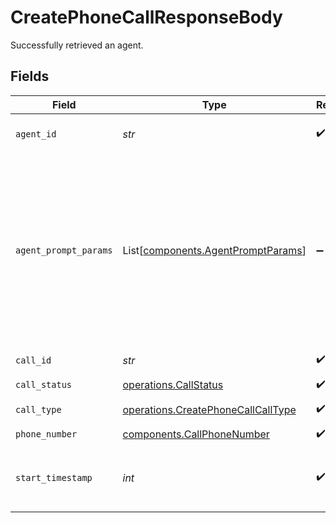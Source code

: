 # CreatePhoneCallResponseBody

Successfully retrieved an agent.


## Fields

| Field                                                                                                                                                                                                                | Type                                                                                                                                                                                                                 | Required                                                                                                                                                                                                             | Description                                                                                                                                                                                                          | Example                                                                                                                                                                                                              |
| -------------------------------------------------------------------------------------------------------------------------------------------------------------------------------------------------------------------- | -------------------------------------------------------------------------------------------------------------------------------------------------------------------------------------------------------------------- | -------------------------------------------------------------------------------------------------------------------------------------------------------------------------------------------------------------------- | -------------------------------------------------------------------------------------------------------------------------------------------------------------------------------------------------------------------- | -------------------------------------------------------------------------------------------------------------------------------------------------------------------------------------------------------------------- |
| `agent_id`                                                                                                                                                                                                           | *str*                                                                                                                                                                                                                | :heavy_check_mark:                                                                                                                                                                                                   | Corresponding agent id of this call.                                                                                                                                                                                 | oBeDLoLOeuAbiuaMFXRtDOLriTJ5tSxD                                                                                                                                                                                     |
| `agent_prompt_params`                                                                                                                                                                                                | List[[components.AgentPromptParams](../../models/components/agentpromptparams.md)]                                                                                                                                   | :heavy_minus_sign:                                                                                                                                                                                                   | Supply values to your agent prompt parameters. If the given key value cannot match any param in prompt, it would have have any effect. Learn more about [Agent Prompt Parameters](/features/agent-prompt-parameter). |                                                                                                                                                                                                                      |
| `call_id`                                                                                                                                                                                                            | *str*                                                                                                                                                                                                                | :heavy_check_mark:                                                                                                                                                                                                   | Unique id of the call.                                                                                                                                                                                               | Jabr9TXYYJHfvl6Syypi88rdAHYHmcq6                                                                                                                                                                                     |
| `call_status`                                                                                                                                                                                                        | [operations.CallStatus](../../models/operations/callstatus.md)                                                                                                                                                       | :heavy_check_mark:                                                                                                                                                                                                   | Status of call.                                                                                                                                                                                                      | ended                                                                                                                                                                                                                |
| `call_type`                                                                                                                                                                                                          | [operations.CreatePhoneCallCallType](../../models/operations/createphonecallcalltype.md)                                                                                                                             | :heavy_check_mark:                                                                                                                                                                                                   | Web call or phone call.                                                                                                                                                                                              | inbound_phone_call                                                                                                                                                                                                   |
| `phone_number`                                                                                                                                                                                                       | [components.CallPhoneNumber](../../models/components/callphonenumber.md)                                                                                                                                             | :heavy_check_mark:                                                                                                                                                                                                   | N/A                                                                                                                                                                                                                  |                                                                                                                                                                                                                      |
| `start_timestamp`                                                                                                                                                                                                    | *int*                                                                                                                                                                                                                | :heavy_check_mark:                                                                                                                                                                                                   | Begin timestamp (milliseconds since epoch) of the call.                                                                                                                                                              | 1703302407333                                                                                                                                                                                                        |